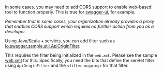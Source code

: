 In some cases, you may need to add CORS support to enable web-based tool to function properly. This is true for [swagger-ui](https://github.com/swagger-api/swagger-ui/blob/master/README.md#cors-support), for example.

*Remember that in some cases, your organization already provides a proxy that enables CORS support which requires no further action from you as a developer.*

Using Java/Scala + servlets, you can add filter such as
[io.swagger.sample.util.ApiOriginFilter](https://github.com/swagger-api/swagger-samples/blob/master/java/java-jaxrs/src/main/java/io/swagger/sample/util/ApiOriginFilter.java).

This requires the filter being initialized in the `web.xml`. Please see the sample [web.xml](https://github.com/swagger-api/swagger-samples/blob/master/java/java-jaxrs/src/main/webapp/WEB-INF/web.xml#L55) for this. Specifically, you need the bits that define the servlet filter using `ApiOriginFilter` and the `<filter-mapping>` for that filter.
